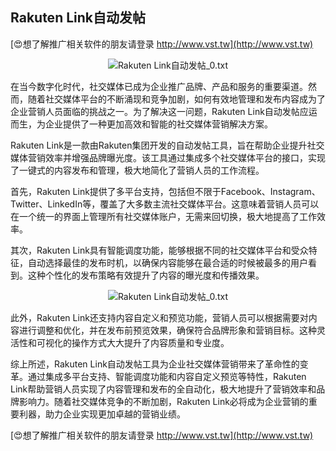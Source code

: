 ## **Rakuten Link自动发帖**

[😍想了解推广相关软件的朋友请登录 http://www.vst.tw](http://www.vst.tw)

 <center><img src="https://vst.tw/MP4/tuiguang/png/8.png" alt="Rakuten Link自动发帖_0.txt"></center>

在当今数字化时代，社交媒体已成为企业推广品牌、产品和服务的重要渠道。然而，随着社交媒体平台的不断涌现和竞争加剧，如何有效地管理和发布内容成为了企业营销人员面临的挑战之一。为了解决这一问题，Rakuten Link自动发帖应运而生，为企业提供了一种更加高效和智能的社交媒体营销解决方案。

Rakuten Link是一款由Rakuten集团开发的自动发帖工具，旨在帮助企业提升社交媒体营销效率并增强品牌曝光度。该工具通过集成多个社交媒体平台的接口，实现了一键式的内容发布和管理，极大地简化了营销人员的工作流程。

首先，Rakuten Link提供了多平台支持，包括但不限于Facebook、Instagram、Twitter、LinkedIn等，覆盖了大多数主流社交媒体平台。这意味着营销人员可以在一个统一的界面上管理所有社交媒体账户，无需来回切换，极大地提高了工作效率。

其次，Rakuten Link具有智能调度功能，能够根据不同的社交媒体平台和受众特征，自动选择最佳的发布时机，以确保内容能够在最合适的时候被最多的用户看到。这种个性化的发布策略有效提升了内容的曝光度和传播效果。

 <center><img src="https://vst.tw/MP4/tuiguang/png/6.png" alt="Rakuten Link自动发帖_0.txt"></center>

此外，Rakuten Link还支持内容自定义和预览功能，营销人员可以根据需要对内容进行调整和优化，并在发布前预览效果，确保符合品牌形象和营销目标。这种灵活性和可视化的操作方式大大提升了内容质量和专业度。

综上所述，Rakuten Link自动发帖工具为企业社交媒体营销带来了革命性的变革。通过集成多平台支持、智能调度功能和内容自定义预览等特性，Rakuten Link帮助营销人员实现了内容管理和发布的全自动化，极大地提升了营销效率和品牌影响力。随着社交媒体竞争的不断加剧，Rakuten Link必将成为企业营销的重要利器，助力企业实现更加卓越的营销业绩。

[😍想了解推广相关软件的朋友请登录 http://www.vst.tw](http://www.vst.tw)



